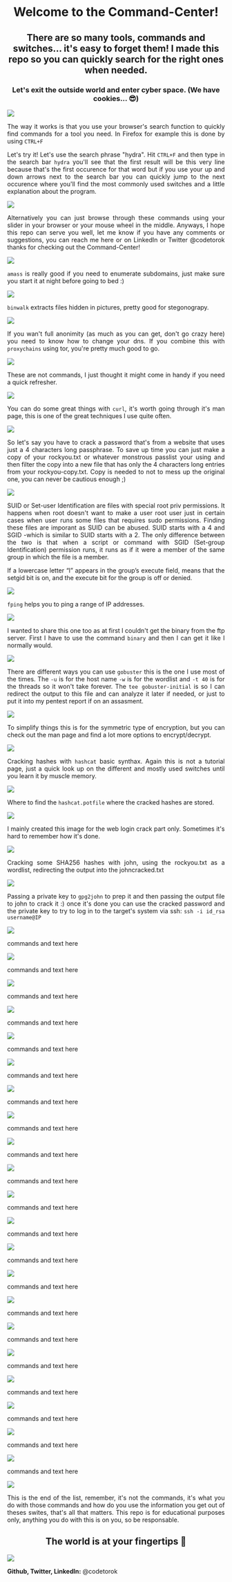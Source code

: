 
<h1 align="center">Welcome to the Command-Center!</h1>

<h2 align="center">There are so many tools, commands and switches... it's easy to forget them! I made this repo so you can quickly search for the right ones when needed.</h2>

<h3 align="center">Let's exit the outside world and enter cyber space. (We have cookies... 😎)</h3>

<img src="images/001_metal-door.jpg">

<p align="justify">The way it works is that you use your browser's search function to quickly find commands for a tool you need. In Firefox for example this is done by using <code>CTRL+F</code></p>

<p align="justify">Let's try it! Let's use the search phrase "hydra". Hit <code>CTRL+F</code> and then type in the search bar <code>hydra</code> you'll see that the first result will be this very line because that's the first occurence for that word but if you use your up and down arrows next to the search bar you can quickly jump to the next occurence where you'll find the most commonly used switches and a little explanation about the program.</p>

<img src="images/002_hydra.png">

<p align="justify">Alternatively you can just browse through these commands using your slider in your browser or your mouse wheel in the middle. Anyways, I hope this repo can serve you well, let me know if you have any comments or suggestions, you can reach me here or on LinkedIn or Twitter @codetorok thanks for checking out the Command-Center!</p>

<img src="images/003_available_commands.png">

<p align="justify"><code>amass</code> is really good if you need to enumerate subdomains, just make sure you start it at night before going to bed :)</p>

<img src="images/amass_subdomain_enumeration.png">

<p align="justify"><code>binwalk</code> extracts files hidden in pictures, pretty good for stegonograpy.</p>

<img src="images/binwalk_steghide_stegonography.png">

<p align="justify">If you wan't full anonimity (as much as you can get, don't go crazy here) you need to know how to change your dns. If you combine this with <code>proxychains</code> using tor, you're pretty much good to go.</p>

<img src="images/change_dns.png">

<p align="justify">These are not commands, I just thought it might come in handy if you need a quick refresher.</p>

<img src="images/common_ports.png">

  <p align="justify">You can do some great things with <code>curl</code>, it's worth going through it's man page, this is one of the great techniques I use quite often.</p>

<img src="images/curl_checking_login_page_form_method.png">

<p align="justify">So let's say you have to crack a password that's from a website that uses just a 4 characters long passphrase. To save up time you can just make a copy of your rockyou.txt or whatever monstrous passlist your using and then filter the copy into a new file that has only the 4 characters long entries from your rockyou-copy.txt. Copy is needed to not to mess up the original one, you can never be cautious enough ;)</p>

<img src="images/filtering_rockyou_to_4_characters_long_entries_only.png">
  
<p align="justify">SUID or Set-user Identification are files with special root priv permissions. It happens when root doesn't want to make a user root user just in certain cases when user runs some files that requires sudo permissions. Finding these files are imporant as SUID can be abused. SUID starts with a 4 and SGID -which is similar to SUID starts with a 2. The only difference between the two is that when a script or command with SGID (Set-group Identification) permission runs, it runs as if it were a member of the same group in which the file is a member.</p>

<p align="justify">If a lowercase letter “l” appears in the group’s execute field, means that the setgid bit is on, and the execute bit for the group is off or denied.</p>

<img src="images/find_binary_permissions.png">
  
  <p align="justify"><code>fping</code> helps you to ping a range of IP addresses.</p>

<img src="images/fping.png">
  
<p align="justify">I wanted to share this one too as at first I couldn't get the binary from the ftp server. First I have to use the command <code>binary</code> and then I can get it like I normally would.</p>

<img src="images/ftp_server_get_binary.png">
  
  <p align="justify">There are different ways you can use <code>gobuster</code> this is the one I use most of the times. The <code>-u</code> is for the host name <code>-w</code> is for the wordlist and <code>-t 40</code> is for the threads so it won't take forever. The <code>tee gobuster-initial</code> is so I can redirect the output to this file and can analyze it later if needed, or just to put it into my pentest report if on an assasment.</p>

<img src="images/gobuster.png">
  
<p align="justify">To simplify things this is for the symmetric type of encryption, but you can check out the man page and find a lot more options to encrypt/decrypt.</p>

<img src="images/gpg_symmetric_encrypt_decrypt.png">
  
  <p align="justify">Cracking hashes with <code>hashcat</code> basic synthax. Again this is not a tutorial page, just a quick look up on the different and mostly used switches until you learn it by muscle memory.</p>

<img src="images/hashcat.png">
  
  <p align="justify">Where to find the <code>hashcat.potfile</code> where the cracked hashes are stored.</p>

<img src="images/hashcat_potfile.png">
  
<p align="justify">I mainly created this image for the web login crack part only. Sometimes it's hard to remember how it's done.</p>

<img src="images/hydra.png">
  
<p align="justify">Cracking some SHA256 hashes with john, using the rockyou.txt as a wordlist, redirecting the output into the johncracked.txt</p>

<img src="images/john.png">
  
  <p align="justify">Passing a private key to <code>gpg2john</code> to prep it and then passing the output file to john to crack it :) once it's done you can use the cracked password and the private key to try to log in to the target's system via ssh: <code>ssh -i id_rsa username@IP</code></p>

<img src="images/john2.png">
  
<p align="justify">commands and text here</p>

<img src="images/md5_hash_generate.png">
<p align="justify">commands and text here</p>

<img src="images/msfvenom_reverse_shell_php.png">
<p align="justify">commands and text here</p>

<img src="images/mysql.png">
<p align="justify">commands and text here</p>

<img src="images/nmap.png">
<p align="justify">commands and text here</p>

<img src="images/public_key_gpg_extract_email.png">
<p align="justify">commands and text here</p>

<img src="images/smbclient_conneting_to_share.png">
<p align="justify">commands and text here</p>

<img src="images/smbclient_listing_shares.png">
<p align="justify">commands and text here</p>

<img src="images/ssh_key_add.png">
<p align="justify">commands and text here</p>

<img src="images/ssh_local_port_fowarding.png">
<p align="justify">commands and text here</p>

<img src="images/steghide.png">
<p align="justify">commands and text here</p>

<img src="images/sublist3r_subdomain_enumeration.png">
<p align="justify">commands and text here</p>

<img src="images/tar_extract.png">
<p align="justify">commands and text here</p>

<img src="images/tee_append.png">
<p align="justify">commands and text here</p>

<img src="images/theharvester_subdomain_enumeration.png">
<p align="justify">commands and text here</p>

<img src="images/upgrade_shell.png">
<p align="justify">commands and text here</p>

<img src="images/windows_bypass_applocker.png">
<p align="justify">commands and text here</p>

<img src="images/windows_powershell_command_history.png">
<p align="justify">commands and text here</p>

<img src="images/wpscan_enumerate_users.png">
<p align="justify">commands and text here</p>

<img src="images/wpscan_password_spaying.png">
<p align="justify">commands and text here</p>

<img src="images/xfreerdp_remote_desktop_connect.png">
<p align="justify">commands and text here</p>

<img src="images/zip2john.png">


<p align="justify">This is the end of the list, remember, it's not the commands, it's what you do with those commands and how do you use the information you get out of theses swites, that's all that matters. This repo is for educational purposes only, anything you do with this is on you, so be responsable.</p>

<h2 align="center">The world is at your fingertips 💯</h2>

<img src="images/004_hacker_hoodie.jpg">

**Github, Twitter, LinkedIn:** @codetorok
